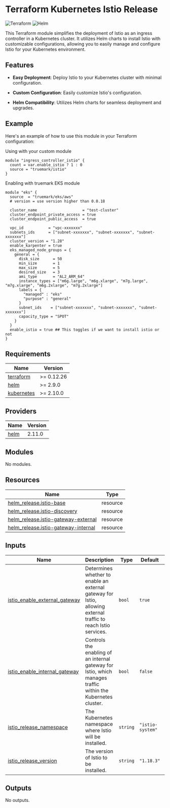 # Terraform Kubernetes Istio Release


![Terraform](https://img.shields.io/badge/terraform-%5E0.15-green)
![Helm](https://img.shields.io/badge/helm-%5E3.0-blue)

This Terraform module simplifies the deployment of Istio as an ingress controller in a Kubernetes cluster. It utilizes Helm charts to install Istio with customizable configurations, allowing you to easily manage and configure Istio for your Kubernetes environment.

## Features

- **Easy Deployment**: Deploy Istio to your Kubernetes cluster with minimal configuration.

- **Custom Configuration**: Easily customize Istio's configuration.

- **Helm Compatibility**: Utilizes Helm charts for seamless deployment and upgrades.


## Example

Here's an example of how to use this module in your Terraform configuration:

Using with your custom module
```hcl
module "ingress_controller_istio" {
  count = var.enable_istio ? 1 : 0
  source = "truemark/istio"
}
```

Enabling with truemark EKS module
```hcl
module "eks" {
  source  = "truemark/eks/aws"
  # version = use version higher than 0.0.18

  cluster_name                    = "test-cluster"
  cluster_endpoint_private_access = true
  cluster_endpoint_public_access  = true

  vpc_id           = "vpc-xxxxxxx"
  subnets_ids      = ["subnet-xxxxxxx", "subnet-xxxxxxx", "subnet-xxxxxxx"]
  cluster_version = "1.28"
  enable_karpenter = true
  eks_managed_node_groups = {
    general = {
      disk_size      = 50
      min_size       = 1
      max_size       = 5
      desired_size   = 3
      ami_type       = "AL2_ARM_64"
      instance_types = ["m6g.large", "m6g.xlarge", "m7g.large", "m7g.xlarge", "m6g.2xlarge", "m7g.2xlarge"]
      labels = {
        "managed" : "eks"
        "purpose" : "general"
      }
      subnet_ids    = ["subnet-xxxxxxx", "subnet-xxxxxxx", "subnet-xxxxxxx"]
      capacity_type = "SPOT"
    }
  }
  enable_istio = true ## This toggles if we want to install istio or not
}
```



## Requirements

| Name | Version |
|------|---------|
| <a name="requirement_terraform"></a> [terraform](#requirement\_terraform) | >= 0.12.26 |
| <a name="requirement_helm"></a> [helm](#requirement\_helm) | >= 2.9.0 |
| <a name="requirement_kubernetes"></a> [kubernetes](#requirement\_kubernetes) | >= 2.10.0 |

## Providers

| Name | Version |
|------|---------|
| <a name="provider_helm"></a> [helm](#provider\_helm) | 2.11.0 |

## Modules

No modules.

## Resources

| Name | Type |
|------|------|
| [helm_release.istio-base](https://registry.terraform.io/providers/hashicorp/helm/latest/docs/resources/release) | resource |
| [helm_release.istio-discovery](https://registry.terraform.io/providers/hashicorp/helm/latest/docs/resources/release) | resource |
| [helm_release.istio-gateway-external](https://registry.terraform.io/providers/hashicorp/helm/latest/docs/resources/release) | resource |
| [helm_release.istio-gateway-internal](https://registry.terraform.io/providers/hashicorp/helm/latest/docs/resources/release) | resource |

## Inputs

| Name | Description | Type | Default | Required |
|------|-------------|------|---------|:--------:|
| <a name="input_istio_enable_external_gateway"></a> [istio\_enable\_external\_gateway](#input\_istio\_enable\_external\_gateway) | Determines whether to enable an external gateway for Istio, allowing external traffic to reach Istio services. | `bool` | `true` | no |
| <a name="input_istio_enable_internal_gateway"></a> [istio\_enable\_internal\_gateway](#input\_istio\_enable\_internal\_gateway) | Controls the enabling of an internal gateway for Istio, which manages traffic within the Kubernetes cluster. | `bool` | `false` | no |
| <a name="input_istio_release_namespace"></a> [istio\_release\_namespace](#input\_istio\_release\_namespace) | The Kubernetes namespace where Istio will be installed. | `string` | `"istio-system"` | no |
| <a name="input_istio_release_version"></a> [istio\_release\_version](#input\_istio\_release\_version) | The version of Istio to be installed. | `string` | `"1.18.3"` | no |

## Outputs

No outputs.

